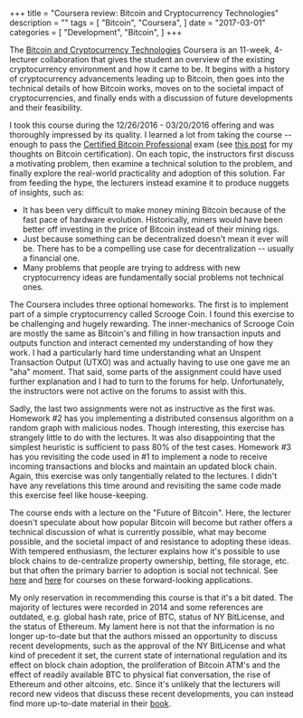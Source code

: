 +++
title = "Coursera review: Bitcoin and Cryptocurrency Technologies"
description = ""
tags = [
    "Bitcoin",
    "Coursera",
]
date = "2017-03-01"
categories = [
    "Development",
    "Bitcoin",
]
+++

The [Bitcoin and Cryptocurrency Technologies](https://www.coursera.org/learn/cryptocurrency) Coursera is an 11-week, 4-lecturer collaboration that gives the student an overview of the existing cryptocurrency environment and how it came to be. It begins with a history of cryptocurrency advancements leading up to Bitcoin, then goes into the technical details of how Bitcoin works, moves on to the societal impact of cryptocurrencies, and finally ends with a discussion of future developments and their feasibility.

I took this course during the 12/26/2016 - 03/20/2016 offering and was thoroughly impressed by its quality. I learned a lot from taking the course -- enough to pass the [Certified Bitcoin Professional](https://cryptoconsortium.org/certifications/CBP) exam (see [this post](http://charlesjlee.com/post/C4-Bitcoin-Certified-Professional) for my thoughts on Bitcoin certification). On each topic, the instructors first discuss a motivating problem, then examine a technical solution to the problem, and finally explore the real-world practicality and adoption of this solution. Far from feeding the hype, the lecturers instead examine it to produce nuggets of insights, such as:

* It has been very difficult to make money mining Bitcoin because of the fast pace of hardware evolution. Historically, miners would have been better off investing in the price of Bitcoin instead of their mining rigs.
* Just because something can be decentralized doesn't mean it ever will be. There has to be a compelling use case for decentralization -- usually a financial one.
* Many problems that people are trying to address with new cryptocurrency ideas are fundamentally social problems not technical ones.

The Coursera includes three optional homeworks. The first is to implement part of a simple cryptocurrency called Scrooge Coin. I found this exercise to be challenging and hugely rewarding. The inner-mechanics of Scrooge Coin are mostly the same as Bitcoin's and filling in how transaction inputs and outputs function and interact cemented my understanding of how they work. I had a particularly hard time understanding what an Unspent Transaction Output (UTXO) was and actually having to use one gave me an "aha" moment. That said, some parts of the assignment could have used further explanation and I had to turn to the forums for help. Unfortunately, the instructors were not active on the forums to assist with this.

Sadly, the last two assignments were not as instructive as the first was. Homework #2 has you implementing a distributed consensus algorithm on a random graph with malicious nodes. Though interesting, this exercise has strangely little to do with the lectures. It was also disappointing that the simplest heuristic is sufficient to pass 80% of the test cases. Homework #3 has you revisiting the code used in #1 to implement a node to receive incoming transactions and blocks and maintain an updated block chain. Again, this exercise was only tangentially related to the lectures. I didn't have any revelations this time around and revisiting the same code made this exercise feel like house-keeping.

The course ends with a lecture on the "Future of Bitcoin". Here, the lecturer doesn't speculate about how popular Bitcoin will become but rather offers a technical discussion of what is currently possible, what may become possible, and the societal impact of and resistance to adopting these ideas. With tempered enthusiasm, the lecturer explains how it's possible to use block chains to de-centralize property ownership, betting, file storage, etc. but that often the primary barrier to adoption is social not technical. See [here](http://bitcoin.stanford.edu) and [here](https://crypto.stanford.edu/cs251) for courses on these forward-looking applications.

My only reservation in recommending this course is that it's a bit dated. The majority of lectures were recorded in 2014 and some references are outdated, e.g. global hash rate, price of BTC, status of NY BitLicense, and the status of Ethereum. My lament here is not that the information is no longer up-to-date but that the authors missed an opportunity to discuss recent developments, such as the approval of the NY BitLicense and what kind of precedent it set, the current state of international regulation and its effect on block chain adoption, the proliferation of Bitcoin ATM's and the effect of readily available BTC to physical fiat conversation, the rise of Ethereum and other altcoins, etc. Since it's unlikely that the lecturers will record new videos that discuss these recent developments, you can instead find more up-to-date material in their [book](http://bitcoinbook.cs.princeton.edu).
